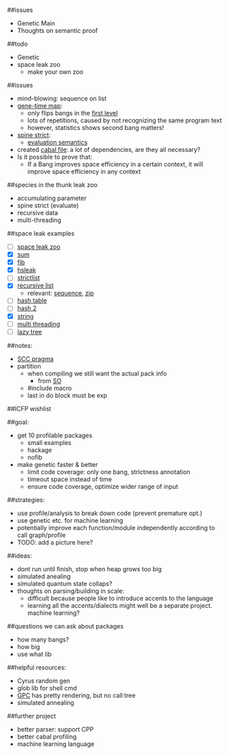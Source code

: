 ##issues
- Genetic Main
- Thoughts on semantic proof

##todo
- Genetic
- space leak zoo
  - make your own zoo

##issues
- mind-blowing: sequence on list
- [gene-time map](https://github.com/remysucre/comp150-FP/blob/master/myfile.result): 
  - only flips bangs in the [first level](https://github.com/remysucre/comp150-FP/blob/master/genemap.log)
  - lots of repetitions, caused by not recognizing the same program text
  - however, statistics shows second bang matters!
- [spine strict](https://github.com/remysucre/comp150-FP/blob/master/profile/hsleak/thunk2/thunk2.hs): 
  - [evaluation semantics](http://hackage.haskell.org/package/base-4.8.1.0/docs/Control-Exception-Base.html#v:evaluate)
- created [cabal file](https://github.com/remysucre/comp150-FP/blob/master/GeneticStrictness.cabal): a lot of dependencies, are they all necessary?
- Is it possible to prove that: 
  - If a Bang improves space efficiency in a certain context, it will improve space efficiency in any context

##species in the thunk leak zoo
- accumulating parameter
- spine strict (evaluate)
- recursive data
- multi-threading

##space leak examples
- [ ] [space leak zoo](http://blog.ezyang.com/2011/05/space-leak-zoo/)
- [x] [sum](https://github.com/remysucre/comp150-FP/blob/master/profile/sumacc/3x51.hs)
- [x] [fib](https://github.com/remysucre/comp150-FP/blob/master/profile/fib/fibsum.hs)
- [x] [hsleak](https://github.com/remysucre/comp150-FP/tree/master/profile/hsleak)
- [ ] [strictlist](http://stackoverflow.com/questions/6630782/thunk-memory-leak-as-a-result-of-map-function/6667023#6667023)
- [x] [recursive list](https://github.com/remysucre/comp150-FP/blob/master/profile/zipw3/zipw3.hs)
  - relevant: [sequence](http://stackoverflow.com/questions/3190098/space-leak-in-list-program), [zip](http://stackoverflow.com/questions/29958541/space-leak-with-recursive-list-zipwith)
- [ ] [hash table](http://stackoverflow.com/questions/7855323/fixing-a-particularly-obscure-haskell-space-leak)
- [ ] [hash 2](http://stackoverflow.com/questions/23163125/haskell-space-leak-in-hash-table-insertion)
- [x] [string](http://stackoverflow.com/questions/19355344/space-leak-in-simple-string-generation-why)
- [ ] [multi threading](http://stackoverflow.com/questions/7768536/space-leaks-in-haskell)
- [ ] [lazy tree](http://stackoverflow.com/questions/6638126/lazy-tree-with-a-space-leak)

##notes: 
- [SCC pragma](https://downloads.haskell.org/~ghc/latest/docs/html/users_guide/profiling.html#scc-pragma) 
- partition
  - when compiling we still want the actual pack info
    - from [SO](http://stackoverflow.com/questions/31343246/get-package-version-to-cpp/31343829#31343829)
  - #include macro
  - last in do block must be exp

##ICFP wishlist

##goal: 
- get 10 profilable packages
  - small examples
  - hackage
  - nofib
- make genetic faster & better
  - limit code coverage: only one bang, strictness annotation
  - timeout space instead of time
  - ensure code coverage, optimize wider range of input

##strategies: 
- use profile/analysis to break down code (prevent premature opt.)
- use genetic etc. for machine learning
- potentially improve each function/module independently according to call graph/profile
- TODO: add a picture here?

##ideas: 
- dont run until finish, stop when heap grows too big
- simulated anealing
- simulated quantum state collaps?
- thoughts on parsing/building in scale: 
  - difficult because people like to introduce accents to the language
  - learning all the accents/dialects might well be a separate project. machine learning?

##questions we can ask about packages
- how many bangs?
- how big
- use what lib

##helpful resources:
- Cyrus random gen
- glob lib for shell cmd
- [GPC](http://book.realworldhaskell.org/read/testing-and-quality-assurance.html) has pretty rendering, but no call tree
- simulated annealing

##further project
- better parser: support CPP
- better cabal profiling
- machine learning language 
